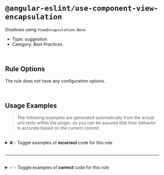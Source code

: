 <!--

  DO NOT EDIT.

  This markdown file was autogenerated using a mixture of the following files as the source of truth for its data:
  - ../../src/rules/use-component-view-encapsulation.ts
  - ../../tests/rules/use-component-view-encapsulation/cases.ts

  In order to update this file, it is therefore those files which need to be updated, as well as potentially the generator script:
  - ../../../../tools/scripts/generate-rule-docs.ts

-->

<br>

# `@angular-eslint/use-component-view-encapsulation`

Disallows using `ViewEncapsulation.None`

- Type: suggestion
- Category: Best Practices

<br>

## Rule Options

The rule does not have any configuration options.

<br>

## Usage Examples

> The following examples are generated automatically from the actual unit tests within the plugin, so you can be assured that their behavior is accurate based on the current commit.

<br>

<details>
<summary>❌ - Toggle examples of <strong>incorrect</strong> code for this rule</summary>

<br>

#### Default Config

```json
{
  "rules": {
    "@angular-eslint/use-component-view-encapsulation": [
      "error"
    ]
  }
}
```

<br>

#### ❌ Invalid Code

```ts
@Component({
  encapsulation: ViewEncapsulation.None,
                                   ~~~~
  selector: 'app-foo-bar',
})
class Test {}
```

<br>

---

<br>

#### Default Config

```json
{
  "rules": {
    "@angular-eslint/use-component-view-encapsulation": [
      "error"
    ]
  }
}
```

<br>

#### ❌ Invalid Code

```ts
import type { ViewEncapsulation } from '@angular/core';
import { HttpClient } from '@angular/common/http';

@Component({
  selector: 'app-foo-bar',
  'encapsulation': ViewEncapsulation.None
                                     ~~~~
})
class Test {}
```

<br>

---

<br>

#### Default Config

```json
{
  "rules": {
    "@angular-eslint/use-component-view-encapsulation": [
      "error"
    ]
  }
}
```

<br>

#### ❌ Invalid Code

```ts
import { ViewEncapsulation } from '@angular/core';
import { HttpClient } from '@angular/common/http';

@Component({
  selector: 'app-foo-bar',
  ['encapsulation']: ViewEncapsulation.None
                                       ~~~~
})
class Test {}
```

<br>

---

<br>

#### Default Config

```json
{
  "rules": {
    "@angular-eslint/use-component-view-encapsulation": [
      "error"
    ]
  }
}
```

<br>

#### ❌ Invalid Code

```ts
import { ViewEncapsulation } from '@angular/core';
import { HttpClient } from '@angular/common/http';

@Component({
  selector: 'app-foo-bar',
  [`encapsulation`]: ViewEncapsulation.None
                                       ~~~~
})
class Test {}
```

</details>

<br>

---

<br>

<details>
<summary>✅ - Toggle examples of <strong>correct</strong> code for this rule</summary>

<br>

#### Default Config

```json
{
  "rules": {
    "@angular-eslint/use-component-view-encapsulation": [
      "error"
    ]
  }
}
```

<br>

#### ✅ Valid Code

```ts
@Component({
  encapsulation: ViewEncapsulation.Emulated,
  selector: 'app-foo-bar'
})
class Test {}
```

<br>

---

<br>

#### Default Config

```json
{
  "rules": {
    "@angular-eslint/use-component-view-encapsulation": [
      "error"
    ]
  }
}
```

<br>

#### ✅ Valid Code

```ts
@Component({
  'encapsulation': ViewEncapsulation.Native,
  selector: 'app-foo-bar',
})
class Test {}
```

<br>

---

<br>

#### Default Config

```json
{
  "rules": {
    "@angular-eslint/use-component-view-encapsulation": [
      "error"
    ]
  }
}
```

<br>

#### ✅ Valid Code

```ts
@Component({
  ['encapsulation']: ViewEncapsulation.ShadowDom,
})
class Test {}
```

<br>

---

<br>

#### Default Config

```json
{
  "rules": {
    "@angular-eslint/use-component-view-encapsulation": [
      "error"
    ]
  }
}
```

<br>

#### ✅ Valid Code

```ts
function encapsulation() {
  return ViewEncapsulation.None;
}

@Component({
  [`encapsulation`]: encapsulation()
})
class Test {}
```

<br>

---

<br>

#### Default Config

```json
{
  "rules": {
    "@angular-eslint/use-component-view-encapsulation": [
      "error"
    ]
  }
}
```

<br>

#### ✅ Valid Code

```ts
const encapsulation = 'templateUrl';
@Component({
  [encapsulation]: '../a.html'
})
class Test {}
```

<br>

---

<br>

#### Default Config

```json
{
  "rules": {
    "@angular-eslint/use-component-view-encapsulation": [
      "error"
    ]
  }
}
```

<br>

#### ✅ Valid Code

```ts
const encapsulation = 'templateUrl';
@Component({
  encapsulation
})
class Test {}
```

<br>

---

<br>

#### Default Config

```json
{
  "rules": {
    "@angular-eslint/use-component-view-encapsulation": [
      "error"
    ]
  }
}
```

<br>

#### ✅ Valid Code

```ts
const test = 'test';
@Component({
  encapsulation: test,
})
class Test {}
```

<br>

---

<br>

#### Default Config

```json
{
  "rules": {
    "@angular-eslint/use-component-view-encapsulation": [
      "error"
    ]
  }
}
```

<br>

#### ✅ Valid Code

```ts
@Component({
  encapsulation: undefined,
})
class Test {}
```

<br>

---

<br>

#### Default Config

```json
{
  "rules": {
    "@angular-eslint/use-component-view-encapsulation": [
      "error"
    ]
  }
}
```

<br>

#### ✅ Valid Code

```ts
@Component({})
class Test {}
```

<br>

---

<br>

#### Default Config

```json
{
  "rules": {
    "@angular-eslint/use-component-view-encapsulation": [
      "error"
    ]
  }
}
```

<br>

#### ✅ Valid Code

```ts
const options = {};
@Component(options)
class Test {}
```

<br>

---

<br>

#### Default Config

```json
{
  "rules": {
    "@angular-eslint/use-component-view-encapsulation": [
      "error"
    ]
  }
}
```

<br>

#### ✅ Valid Code

```ts
@NgModule({
  bootstrap: [Foo]
})
class Test {}
```

</details>

<br>
